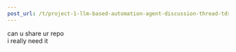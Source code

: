 ```yaml
---
post_url: /t/project-1-llm-based-automation-agent-discussion-thread-tds-jan-2025/164277/593
---
```

can u share ur repo  
i really need it